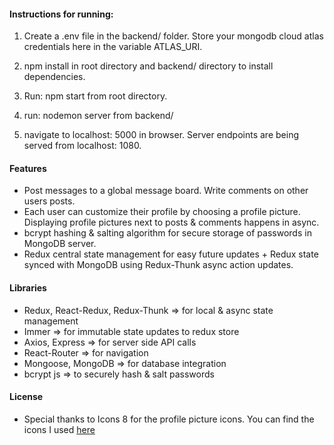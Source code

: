 #### Instructions for running:

1) Create a .env file in the backend/ folder. Store your mongodb cloud atlas credentials here in the variable ATLAS_URI. 

2) npm install in root directory and backend/ directory to install dependencies. 

3) Run: npm start from root directory. 

4) run: nodemon server from backend/ 

5) navigate to localhost: 5000 in browser. Server endpoints are being served from localhost: 1080. 

#### Features 
* Post messages to a global message board. Write comments on other users posts.
* Each user can customize their profile by choosing a profile picture. Displaying profile pictures next to posts & comments happens in async.
* bcrypt hashing & salting algorithm for secure storage of passwords in MongoDB server.
* Redux central state management for easy future updates + Redux state synced with MongoDB using Redux-Thunk async action updates.


#### Libraries 
* Redux, React-Redux, Redux-Thunk => for local & async state management
* Immer => for immutable state updates to redux store
* Axios, Express => for server side API calls
* React-Router => for navigation
* Mongoose, MongoDB => for database integration
* bcrypt js => to securely hash & salt passwords

#### License
* Special thanks to Icons 8 for the profile picture icons. You can find the icons I used [here](https://icons8.com/icon/pack/profile/)

